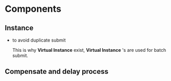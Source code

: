 # Components 

## Instance

* to avoid duplicate submit

  This is why **Virtual Instance** exist, **Virtual Instance** 's are used for batch submit.

## Compensate and delay process


